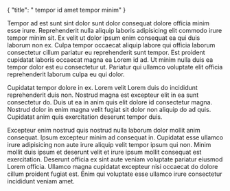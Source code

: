 {
  "title": " tempor id amet tempor minim"
}

Tempor ad est sunt sint dolor sunt dolor consequat dolore officia minim esse irure. Reprehenderit nulla aliquip laboris adipisicing elit commodo irure tempor minim sit. Ex velit ut dolor ipsum enim consequat ea qui duis laborum non ex. Culpa tempor occaecat aliquip labore qui officia laborum consectetur cillum pariatur eu reprehenderit sunt tempor. Est proident cupidatat laboris occaecat magna ea Lorem id ad. Ut minim nulla duis ea tempor dolor est eu consectetur ut. Pariatur qui ullamco voluptate elit officia reprehenderit laborum culpa eu qui dolor.

Cupidatat tempor dolore in ex. Lorem velit Lorem duis do incididunt reprehenderit duis non. Nostrud magna est excepteur elit in ea sunt consectetur do. Duis ut ea in anim quis elit dolore id consectetur magna. Nostrud dolor in enim magna velit fugiat sit dolor non aliquip do ad quis. Cupidatat anim quis exercitation deserunt tempor duis.

Excepteur enim nostrud quis nostrud nulla laborum dolor mollit anim consequat. Ipsum excepteur minim ad consequat in. Cupidatat esse ullamco irure adipisicing non aute irure aliquip velit tempor ipsum qui non. Minim mollit duis ipsum et deserunt velit et irure ipsum mollit consequat est exercitation. Deserunt officia ex sint aute veniam voluptate pariatur eiusmod Lorem officia. Ullamco magna cupidatat excepteur nisi occaecat do dolore cillum proident fugiat est. Enim qui voluptate esse ullamco irure consectetur incididunt veniam amet.